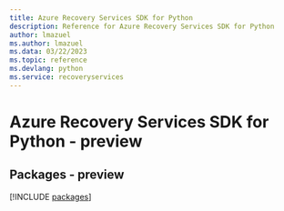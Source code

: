 ```yaml
---
title: Azure Recovery Services SDK for Python
description: Reference for Azure Recovery Services SDK for Python
author: lmazuel
ms.author: lmazuel
ms.data: 03/22/2023
ms.topic: reference
ms.devlang: python
ms.service: recoveryservices
---
```

# Azure Recovery Services SDK for Python - preview
## Packages - preview
[!INCLUDE [packages](recovery-services-index.md)]